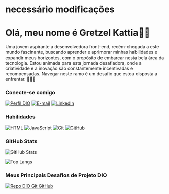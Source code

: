 # necessário modificações

#  Olá, meu nome é Gretzel Kattia👋🏻 

Uma jovem aspirante a desenvolvedora front-end, recém-chegada a este mundo fascinante, buscando aprender e aprimorar minhas habilidades e expandir meus horizontes, com o propósito de embarcar nesta bela área da tecnologia. Estou animada para esta jornada desafiadora, onde a criatividade e a inovação são constantemente incentivadas e recompensadas. Navegar neste ramo é um desafio que estou disposta a enfrentar. 👩‍💻⛵

### Conecte-se comigo

[![Perfil DIO](https://img.shields.io/badge/-Meu%20Perfil%20na%20DIO-30A3DC?style=for-the-badge)](https://www.dio.me/users/gretzelpenaloza)
[![E-mail](https://img.shields.io/badge/-Email-000?style=for-the-badge&logo=microsoft-outlook&logoColor=E94D5F)](mailto:gretzelpenaloza@gmail.com)
[![LinkedIn](https://img.shields.io/badge/-LinkedIn-000?style=for-the-badge&logo=linkedin&logoColor=30A3DC)](www.linkedin.com/in/gretzel-kattia-laura-penaloza-900a66249)

### Habilidades

![HTML](https://img.shields.io/badge/HTML-000?style=for-the-badge&logo=html5&logoColor=ff7400)
![JavaScript](https://img.shields.io/badge/JavaScript-000?style=for-the-badge&logo=javascript&logoColor=F0DB4F)
[![Git](https://img.shields.io/badge/Git-000?style=for-the-badge&logo=git&logoColor=E94D5F)](https://git-scm.com/doc)
[![GitHub](https://img.shields.io/badge/GitHub-000?style=for-the-badge&logo=github&logoColor=66578b)](https://docs.github.com/)

### GitHub Stats

![GitHub Stats](https://github-readme-stats.vercel.app/api?username=GretzelKattia&theme=transparent&bg_color=120f1d&border_color=686B93&show_icons=true&icon_color=8b8057&title_color=906893&text_color=FFF)


![Top Langs](https://github-readme-stats-git-masterrstaa-rickstaa.vercel.app/api/top-langs/?username=GretzelKattia&layout=compact&bg_color=120f1d&border_color=686B93&title_color=906893&text_color=FFF)

### Meus Principais Desafios de Projeto DIO

[![Repo DIO Git GitHub](https://github-readme-stats.vercel.app/api/pin/?username=elidianaandrade&repo=dio-lab-open-source&bg_color=120f1d&border_color=686B93&show_icons=true&icon_color=8b8057&title_color=906893&text_color=FFF)](https://github.com/elidianaandrade/dio-lab-open-source)

